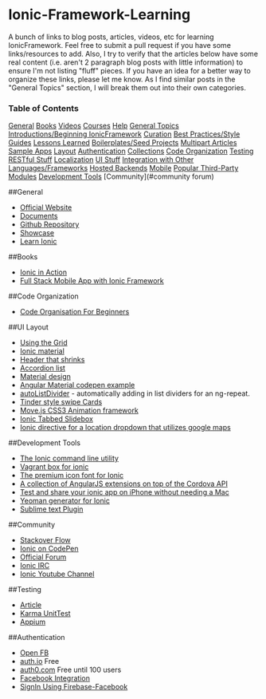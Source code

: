 Ionic-Framework-Learning
==================

A bunch of links to blog posts, articles, videos, etc for learning IonicFramework. Feel free to submit a pull request if you have some links/resources to add. Also, I try to verify that the articles below have some real content (i.e. aren't 2 paragraph blog posts with little information) to ensure I'm not listing "fluff" pieces. If you have an idea for a better way to organize these links, please let me know. As I find similar posts in the "General Topics" section, I will break them out into their own categories.

### Table of Contents
[General](#general)
[Books](#books)
[Videos](#videos)
[Courses](#courses)
[Help](#help)
[General Topics](#general-topics)
[Introductions/Beginning IonicFramework](#introductionsbeginning-IonicFramework)
[Curation](#curation)
[Best Practices/Style Guides](#best-practicesstyle-guides)
[Lessons Learned](#lessons-learned)
[Boilerplates/Seed Projects](#boilerplatesseed-projects)
[Multipart Articles](#multipart-articles)
[Sample Apps](#sample-apps)
[Layout](#ui-layout)
[Authentication](#authentication)
[Collections](#collections--ngrepeat-stuff)
[Code Organization](#code-organization)
[Testing](#testing)
[RESTful Stuff](#restful-stuff)
[Localization](#localization)
[UI Stuff](#ui-stuff)
[Integration with Other Languages/Frameworks](#integration-with-other-languagesframeworks)
[Hosted Backends](#integration-with-other-languagesframeworks)
[Mobile](#mobile)
[Popular Third-Party Modules](#popular-third-party-modules)
[Development Tools](#development-tools)
[Community](#community forum)

##General
* [Official Website](http://ionicframework.com)
* [Documents](http://ionicframework.com/docs/)
* [Github Repository](https://github.com/driftyco/ionic)
* [Showcase](http://showcase.ionicframework.com/)
* [Learn Ionic](http://learn.ionicframework.com/)

##Books
* [Ionic in Action](http://www.manning.com/wilken/?a_aid=ionicinaction)
* [Full Stack Mobile App with Ionic Framework](http://www.amazon.it/Stack-Mobile-Ionic-Framework-English-ebook/dp/B00QF1H380/ref=sr_1_1?ie=UTF8&qid=1423560887&sr=8-1&keywords=full+stack+ionic)

##Code Organization
* [Code Organisation For Beginners](http://www.joshmorony.com/organising-code-in-an-ionic-application-for-beginners/)

##UI Layout
* [Using the Grid](http://learn.ionicframework.com/formulas/using-the-grid/)
* [Ionic material](https://github.com/zachsoft/Ionic-Material)
* [Header that shrinks](https://github.com/driftyco/ionic-ion-header-shrink)
* [Accordion list](http://codepen.io/ionic/pen/uJkCz)
* [Material design](https://material.angularjs.org/)
* [Angular Material codepen example](http://codepen.io/itamarCohen/pen/gbgxaJ)
* [autoListDivider](https://github.com/andrewmcgivery/ionic-ion-autoListDivider) - automatically adding in list dividers for an ng-repeat.
* [Tinder style swipe Cards](http://devdactic.com/optimize-tinder-cards/)
* [Move.js CSS3 Animation framework](https://github.com/visionmedia/move.js)
* [Ionic Tabbed Slidebox](https://github.com/saravmajestic/ionic/tree/master/tabbedSlideBox)
* [Ionic directive for a location dropdown that utilizes google maps](https://github.com/israelidanny/ion-google-place)

##Development Tools
* [The Ionic command line utility](https://www.npmjs.com/package/ionic) 
* [Vagrant box for ionic](https://github.com/driftyco/ionic-box) 
* [The premium icon font for Ionic](http://ionicons.com/) 
* [A collection of AngularJS extensions on top of the Cordova API](http://ngcordova.com/) 
* [Test and share your ionic app on iPhone without needing a Mac](http://apps.ionic.io/view-app)
* [Yeoman generator for Ionic](https://github.com/diegonetto/generator-ionic)
* [Sublime text Plugin](https://github.com/imsingh/ionic-sublime-plugin)

##Community
* [Stackover Flow](http://stackoverflow.com/questions/tagged/ionic-framework)
* [Ionic on CodePen](http://codepen.io/ionic/)
* [Official Forum](http://forum.ionicframework.com/)
* [Ionic IRC](http://webchat.freenode.net/?randomnick=1&channels=%23ionic&uio=d4)
* [Ionic Youtube Channel](https://www.youtube.com/channel/UChYheBnVeCfhCmqZfCUdJQw)

##Testing
* [Article](http://bradb.net/unit-testing-with-the-ionic-framework/)
* [Karma UnitTest](http://forum.ionicframework.com/t/ionic-and-karma-unittest/8799)
* [Appium](http://appium.io/)

##Authentication
* [Open FB](https://github.com/ccoenraets/OpenFB) 
* [auth.io](https://oauth.io/) Free
* [auth0.com](https://auth0.com/) Free until 100 users
* [Facebook Integration](http://ccoenraets.github.io/ionic-tutorial/ionic-facebook-integration.html)
* [SignIn Using Firebase-Facebook](https://blog.nraboy.com/2015/03/sign-into-firebase-with-facebook-using-ionic-framework/)







